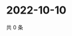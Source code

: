 # 2022-10-10

共 0 条

<!-- BEGIN WEIBO -->
<!-- 最后更新时间 Mon Oct 10 2022 15:35:40 GMT+0800 (China Standard Time) -->

<!-- END WEIBO -->
